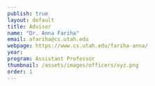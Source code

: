 ```yaml
---
publish: true
layout: default
title: Advisor
name: "Dr. Anna Fariha"
email: afariha@cs.utah.edu
webpage: https://www.cs.utah.edu/fariha-anna/
year:
program: Assistant Professor
thumbnail: /assets/images/officers/xyz.png
order: 1
---
```


